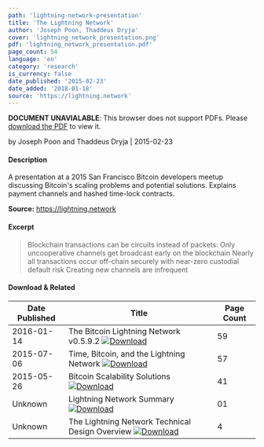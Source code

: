 ```yaml
---
path: 'lightning-network-presentation'
title: 'The Lightning Network'
author: 'Joseph Poon, Thaddeus Dryja'
cover: 'lightning_network_presentation.png'
pdf: 'lightning_network_presentation.pdf'
page_count: 54
language: 'en'
category: 'research'
is_currency: false
date_published: '2015-02-23'
date_added: '2018-01-18'
source: 'https://lightning.network'
---
```


<object class="pdf_embed" data="/assets/pdf/lightning_network_presentation.pdf" type="application/pdf" width="100%" height="100%">
   <p><b>DOCUMENT UNAVIALABLE</b>: This browser does not support PDFs. Please <a href="/assets/pdf/lightning_network_presentation.pdf">download the PDF</a> to view it.</p>
</object>

by Joseph Poon and Thaddeus Dryja | 2015-02-23

#### Description
A presentation at a 2015 San Francisco Bitcoin developers meetup discussing Bitcoin's scaling problems and potential solutions. Explains payment channels and hashed time-lock contracts.

**Source:** https://lightning.network

#### Excerpt
> Blockchain transactions can be circuits instead of packets:
Only uncooperative channels get broadcast early on the blockchain
Nearly all transactions occur off-chain securely with near-zero custodial default risk
Creating new channels are infrequent

#### Download & Related
Date Published | Title                                                                          | Page Count
---------------|--------------------------------------------------------------------------------|------------
2016-01-14     | The Bitcoin Lightning Network v0.5.9.2 [![Download](/assets/download_cloud.svg)](/assets/pdf/lightning_network.pdf) | 59
2015-07-06     | Time, Bitcoin, and the Lightning Network [![Download](/assets/download_cloud.svg)](/assets/pdf/time_bitcoin_lightning_network.pdf) | 57
2015-05-26     | Bitcoin Scalability Solutions [![Download](/assets/download_cloud.svg)](/assets/pdf/bitcoin_scalability_solutions.pdf) | 41
Unknown        | Lightning Network Summary [![Download](/assets/download_cloud.svg)](/assets/pdf/lightning_network_summary.pdf) | 01
Unknown        | The Lightning Network Technical Design Overview [![Download](/assets/download_cloud.svg)](/assets/pdf/lightning_network_technical_summary.pdf) | 4
